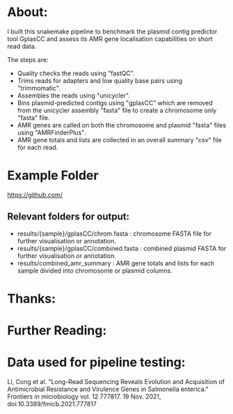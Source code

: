 # About:
I built this snakemake pipeline to benchmark the plasmid contig predictor tool GplasCC and assess its AMR gene localisation capabilities on short read data.

The steps are:
- Quality checks the reads using "fastQC".
- Trims reads for adapters and low quality base pairs using "trimmomatic".
- Assembles the reads using "unicycler".
- Bins plasmid-predicted contigs using "gplasCC" which are removed from the unicycler assembly "fasta" file to create a chromosome only "fasta" file.
- AMR genes are called on both the chromosome and plasmid "fasta" files using "AMRFinderPlus".
- AMR gene totals and lists are collected in an overall summary "csv" file for each read.

# Example Folder
https://github.com/

## Relevant folders for output:

- results/{sample}/gplasCC/chrom.fasta : chromosome FASTA file for further visualisation or annotation.
- results/{sample}/gplasCC/combined.fasta : combined plasmid FASTA for further visualisation or annotation.
- results/combined_amr_summary : AMR gene totals and lists for each sample divided into chromosome or plasmid columns.

# Thanks:

# Further Reading:

# Data used for pipeline testing:
Li, Cong et al. “Long-Read Sequencing Reveals Evolution and Acquisition of Antimicrobial Resistance and Virulence Genes in Salmonella enterica.” Frontiers in microbiology vol. 12 777817. 19 Nov. 2021, doi:10.3389/fmicb.2021.777817
